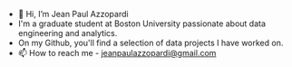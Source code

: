 - 👋 Hi, I’m Jean Paul Azzopardi
- I'm a graduate student at Boston University passionate about data engineering and analytics. 
- On my Github, you'll find a selection of data projects I have worked on. 
- 📫 How to reach me - jeanpaulazzopardi@gmail.com

<!---
jpa203/jpa203 is a ✨ special ✨ repository because its `README.md` (this file) appears on your GitHub profile.
You can click the Preview link to take a look at your changes.
--->
